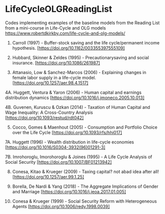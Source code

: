 # LifeCycleOLGReadingList

Codes implementing examples of the baseline models from the Reading List from a mini-course in Life-Cycle and OLG models
https://www.robertdkirkby.com/life-cycle-and-olg-models/

1. Carroll (1997) -  Buffer-stock saving and the life cycle/permanent income hypothesis.
[https://doi.org/10.1162/003355397555109]

2. Hubbard, Skinner & Zeldes (1995) - Precautionarysaving and social insurance.
[https://doi.org/10.1086/261987]

3. Attanasio, Low & Sanchez-Marcos (2006) - Explaining changes in female labor supply in a life-cycle model.
[https://doi.org/10.1257/aer.98.4.1517]

4A. Huggett, Ventura & Yaron (2006) - Human capital and earnings distribution dynamics
[https://doi.org/10.1016/j.jmoneco.2005.10.013]

4B. Guvenen, Kuruscu & Ozkan (2014) - Taxation of Human Capital and Wage Inequality: A Cross-Country Analysis
[https://doi.org/10.1093/restud/rdt042]

5. Cocco, Gomes & Maenhout (2005) - Consumption and Portfolio Choice over the Life Cycle 
[https://doi.org/10.1093/rfs/hhi017]

7A. Huggett (1996) - Wealth distribution in life-cycle economies
[https://doi.org/10.1016/S0304-3932(96)01291-3]

7B. Imrohoroglu, Imorohoroglu & Joines (1995) - A Life Cycle Analysis of Social Security
[https://doi.org/10.1007/BF01213942]

8. Conesa, Kitao & Krueger (2009) - Taxing capital? not abad idea after all!
[https://doi.org/10.1257/aer.99.1.25]

9. Borella, De Nardi & Yang (2018) - The Aggregate Implications of Gender and Marriage
[https://doi.org/10.1016/j.jeoa.2017.01.005]

11. Conesa & Krueger (1999) - Social Security Reform with Heterogeneous Agents
[https://doi.org/10.1006/redy.1998.0039]
